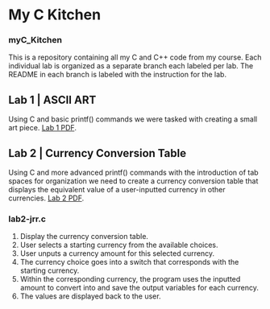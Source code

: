 # My C Kitchen
### myC_Kitchen
This is a repository containing all my C and C++ code from my course. Each individual lab is organized as a separate branch each labeled per lab. The README in each branch is labeled with the instruction for the lab.

## Lab 1 | ASCII ART
Using C and basic printf() commands we were tasked with creating a small art piece. [Lab 1 PDF](/Lab1ASCIIartCSE130.pdf).

## Lab 2 | Currency Conversion Table
Using C and more advanced printf() commands with the introduction of tab spaces for organization we need to create a currency conversion table that displays the equivalent value of a user-inputted currency in other currencies. [Lab 2 PDF](/Lab2CurrencyXrateCSE130.pdf).

### lab2-jrr.c
1. Display the currency conversion table.
2. User selects a starting currency from the available choices.
3. User unputs a currency amount for this selected currency.
4. The currency choice goes into a switch that corresponds with the starting currency.
5. Within the corresponding currency, the program uses the inputted amount to convert into and save the output variables for each currency.
6. The values are displayed back to the user. 